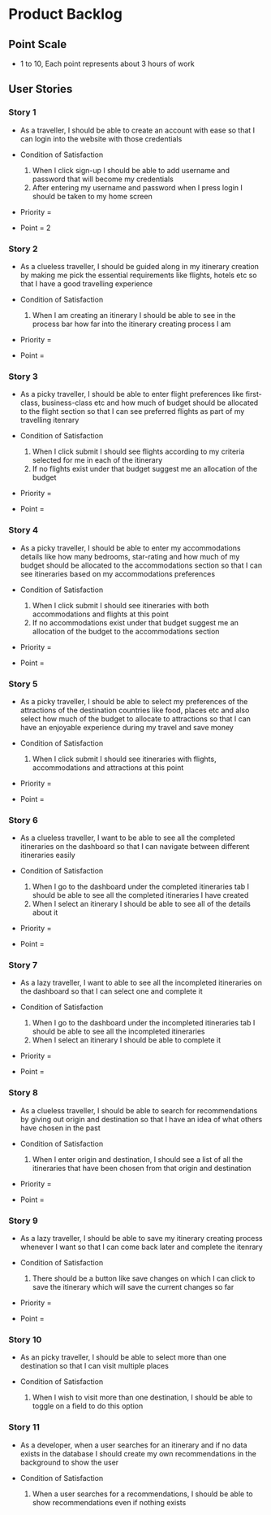 # Product Backlog

## Point Scale

 - 1 to 10, Each point represents about 3 hours of work

## User Stories

### Story 1


- As a traveller, I should be able to create an account with ease so that I can login into the website with those credentials

- Condition of Satisfaction
    1. When I click sign-up I should be able to add username and password that will become my credentials
    2. After entering my username and password when I press login I should be taken to my home screen

- Priority =
- Point = 2

### Story 2

- As a clueless traveller, I should be guided along in my itinerary creation by making me pick the essential requirements like flights, hotels etc so that I have a good travelling experience

- Condition of Satisfaction
    1. When I am creating an itinerary I should be able to see in the process bar how far into the itinerary creating process I am

- Priority =  
- Point =

### Story 3

- As a picky traveller, I should be able to enter flight preferences like first-class, business-class etc and how much of budget should be allocated to the flight section so that I can see preferred flights as part of my travelling itenrary

- Condition of Satisfaction
    1. When I click submit I should see flights according to my criteria selected for me in each of the itinerary
    2. If no flights exist under that budget suggest me an allocation of the budget

- Priority =
- Point =

### Story 4

- As a picky traveller, I should be able to enter my accommodations details like how many bedrooms, star-rating and how much of my budget should be allocated to the accommodations section so that I can see itineraries based on my accommodations preferences

- Condition of Satisfaction
    1. When I click submit I should see itineraries with both accommodations and flights at this point
    2. If no accommodations exist under that budget suggest me an allocation of the budget to the accommodations section

- Priority =
- Point =

### Story 5
- As a picky traveller, I should be able to select my preferences of the attractions of the destination countries like food, places etc and also select how much of the budget to allocate to attractions so that I can have an enjoyable experience during my travel and save money

- Condition of Satisfaction
    1. When I click submit I should see itineraries with flights, accommodations and attractions at this point

- Priority =
- Point =

### Story 6

- As a clueless traveller, I want to be able to see all the completed itineraries on the dashboard so that I can navigate between different itineraries easily

- Condition of Satisfaction
    1. When I go to the dashboard under the completed itineraries tab I should be able to see all the completed itineraries I have created
    2. When I select an itinerary I should be able to see all of the details about it  

- Priority =
- Point =

### Story 7

- As a lazy traveller, I want to able to see all the incompleted itineraries on the dashboard so that I can select one and complete it

- Condition of Satisfaction
    1. When I go to the dashboard under the incompleted itineraries tab I should be able to see all the incompleted itineraries
    2. When I select an itinerary I should be able to complete it

- Priority =
- Point =

### Story 8

- As a clueless traveller, I should be able to search for recommendations by giving out origin and destination so that I have an idea of what others have chosen in the past

- Condition of Satisfaction
    1. When I enter origin and destination, I should see a list of all the itineraries that have been chosen from that origin and destination

- Priority =
- Point =

### Story 9

- As a lazy traveller, I should be able to save my itinerary creating process whenever I want so that I can come back later and complete the itenrary

- Condition of Satisfaction
    1. There should be a button like save changes on which I can click to save the itinerary which will save the current changes so far

- Priority =
- Point =

### Story 10

- As an picky traveller, I should be able to select more than one destination so that I can visit multiple places

- Condition of Satisfaction
    1. When I wish to visit more than one destination, I should be able to toggle on a field to do this option

### Story 11

- As a developer, when a user searches for an itinerary and if no data exists in the database I should create my own recommendations in the background to show the user

- Condition of Satisfaction
    1. When a user searches for a recommendations, I should be able to show recommendations even if nothing exists
